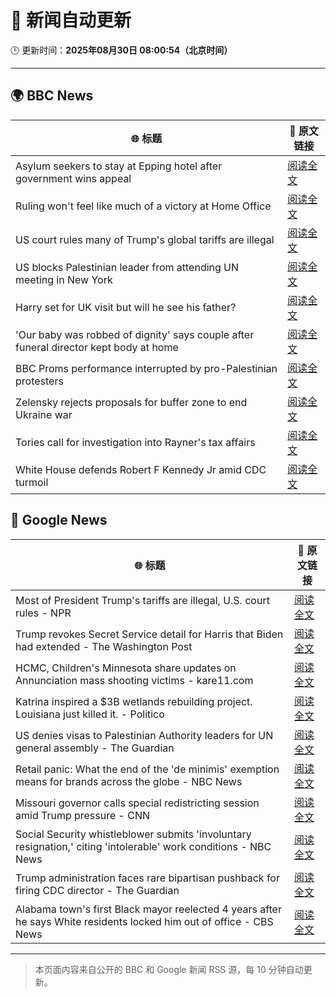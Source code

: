 # 🧠 新闻自动更新

🕒 更新时间：**2025年08月30日 08:00:54（北京时间）**

---

## 🌍 BBC News

| 🌐 标题 | 🔗 原文链接 |
|--------|-------------|
| Asylum seekers to stay at Epping hotel after government wins appeal | [阅读全文](https://www.bbc.com/news/articles/c8e1zd98k9no?at_medium=RSS&at_campaign=rss) |
| Ruling won't feel like much of a victory at Home Office | [阅读全文](https://www.bbc.com/news/articles/c7vlpdqeg4qo?at_medium=RSS&at_campaign=rss) |
| US court rules many of Trump's global tariffs are illegal | [阅读全文](https://www.bbc.com/news/articles/ckgj7jxkq58o?at_medium=RSS&at_campaign=rss) |
| US blocks Palestinian leader from attending UN meeting in New York | [阅读全文](https://www.bbc.com/news/articles/cjdym32z9v7o?at_medium=RSS&at_campaign=rss) |
| Harry set for UK visit but will he see his father? | [阅读全文](https://www.bbc.com/news/articles/cwy0dgpyq35o?at_medium=RSS&at_campaign=rss) |
| 'Our baby was robbed of dignity' says couple after funeral director kept body at home | [阅读全文](https://www.bbc.com/news/articles/cn85w4406g9o?at_medium=RSS&at_campaign=rss) |
| BBC Proms performance interrupted by pro-Palestinian protesters | [阅读全文](https://www.bbc.com/news/articles/c4gl1kx1091o?at_medium=RSS&at_campaign=rss) |
| Zelensky rejects proposals for buffer zone to end Ukraine war | [阅读全文](https://www.bbc.com/news/articles/c04r0z1pr25o?at_medium=RSS&at_campaign=rss) |
| Tories call for investigation into Rayner's tax affairs | [阅读全文](https://www.bbc.com/news/articles/cjw6evl4zy8o?at_medium=RSS&at_campaign=rss) |
| White House defends Robert F Kennedy Jr amid CDC turmoil | [阅读全文](https://www.bbc.com/news/articles/cedv3gg3x6xo?at_medium=RSS&at_campaign=rss) |

## 📰 Google News

| 🌐 标题 | 🔗 原文链接 |
|--------|-------------|
| Most of President Trump's tariffs are illegal, U.S. court rules - NPR | [阅读全文](https://news.google.com/rss/articles/CBMihAFBVV95cUxNdTBZRjI4Q1JFYkJDNXlhNlMtX0FBcHNCSnZxcDZ3ZFBEdVhKYXZ3VExlSVdnNWk4aVJYMm1aNlpXdmpFZFYzMVg3X1V2c2dmdE5ReVhXNEd3ZEhzcWotakFheTZFS3Y3T1BKN1BfUzFmZlJBNmpBQW5OcW9ORzNFZ1BsZWc?oc=5) |
| Trump revokes Secret Service detail for Harris that Biden had extended - The Washington Post | [阅读全文](https://news.google.com/rss/articles/CBMiiAFBVV95cUxQVUtCNmtISEs2OEZxYXRjWHpGU1NOYjZOTGhHa0d2T0tlTEFmbDh5eGFEREQ1SjYweGpYbEIwVVlKX0VQTXpUb0ZILTVVbEtKRk1ZT2hzTHdhSEkwcjJlOXUwTHcyVEFwWW5uY09fS3MxUS1Xam85eEtQT3RLTlR4cDFnTFJEc0Jr?oc=5) |
| HCMC, Children's Minnesota share updates on Annunciation mass shooting victims - kare11.com | [阅读全文](https://news.google.com/rss/articles/CBMi6gFBVV95cUxOX2xxRkRrZFh1TkM5UmtYVTlDa1JXdUkySGRKTS10c3YxVXV0czczTmlaSHNTSkRrUjRBTWdQZzRGTDZSMnEtcmg3SS1RaTRJbk15ZE5QSXAyNVN3UzN2S3hsMFJncUdJMFdxRVJidFM4LVJVWnhvaEdCTllqY3pCRzAtdnVvYUhvLXQwTDdjUXU0QlJSdDA4dHNjUzQtMC04cDdDWmhzNE9nWTFPT0l2RFppWjZoMXlFZ0tucTZlZ19kdFJjSnppZWphcGZGNmJfSzRwQU5NcUVOd01jZE90YjQzTDh2SjJKSkE?oc=5) |
| Katrina inspired a $3B wetlands rebuilding project. Louisiana just killed it. - Politico | [阅读全文](https://news.google.com/rss/articles/CBMiwgFBVV95cUxOYmtaeVVUTGJPWElFb0I0ZXl2NGZWNG5tMjEwNDYyTmE1akRNekJQbl9mSEhOLW1hX09vM2dhWl83WVEtTy1ONVVzTHdlNjhCaHFFWWN1aFFMUDdmSUFUeXpOS09hc29qTk4yWDRweHhXLUtZbzFRM2hMc3o1VzR0dXBYLU1JQ1ZyQ211SlE3ZTJpZURLbDdyYjQydmlQaFd0Sm16UEloRG9NZTNlck1JNGtnNjRuR2FiRHU5dDBXWjZidw?oc=5) |
| US denies visas to Palestinian Authority leaders for UN general assembly - The Guardian | [阅读全文](https://news.google.com/rss/articles/CBMioAFBVV95cUxPU25FemZYSENIcmJxMVdYWkxIYnlFRUh2WThUOUlvTGhVX18yR1pVOWh2cmdnWGlfalJrbnM3VGc0WGtxOWpjeUNPTmtObndLNC1UZ1dRRjJic1lZVF9JdnBTZUJoZzBybFZsMlBFcHdQRDAyY3lmNi1PZlZWR1JZY0Z4Y0FCVjZHTkd5ZWN5bWFDU0dJcnlZQ0J4VXU2a0E5?oc=5) |
| Retail panic: What the end of the 'de minimis' exemption means for brands across the globe - NBC News | [阅读全文](https://news.google.com/rss/articles/CBMitAFBVV95cUxPVmE1TWdqTDdlMEVkVUlVbnNhR1JybFdhVWo2NFVFVWo4T2RfMUZrWXJwbXMyQkdKZ0hYcXdZSTFnSkhjOHFsc3A5MFNJVDBRcmJmUm1UaDlON2htbHVDc2JrNGcyMHQ2ekVCMGluWUJYZTZhbWsxVFp5M0ZBWl9NV1E1SlZOc25LUXZOZTJ6cExWQnZZOXMwYXZGSjlpa2lVMEt0eTZoLTFkOWJxMWl6bzFmVlHSAVZBVV95cUxPZG1obmE5Tm9XQXRUeHVsQ2xPNEJxS0laR1RVTW1DeXVlT25nTlNTYWstNUNESFE5RWZraVBhNUJheE9XbDdJVmxCblhuS3RwMXVSeWdadw?oc=5) |
| Missouri governor calls special redistricting session amid Trump pressure - CNN | [阅读全文](https://news.google.com/rss/articles/CBMijwFBVV95cUxOeDZuN2Zta19hSmRHWVJyak5nOWtHY0RuZXFUeTdCbGJ2R2FVZEpWUTNiRmI2alEtUTE2OEZrSC1BeEJibU9yMGRTS1BJa3dNb2o0MEpWOTBuZzhmOVl0bVliXzBYQTVzTXE5TU1CNm1vWjhUYnk0SE5xTGRuOURsMG96b3pPV2tmM2lWSVBNVQ?oc=5) |
| Social Security whistleblower submits 'involuntary resignation,' citing 'intolerable' work conditions - NBC News | [阅读全文](https://news.google.com/rss/articles/CBMiuwFBVV95cUxQclJsTFBKT21FSEt0LXE2Y094REZBcDdwT2taLUo0Y1NqNFVRcnNMZUNpX0lNOU53aU5ma3J5M2ltbWctNU9aeXp5S09TLTdLUUNPQnA3aXR0U2dEWXVDclZidXE0R0ROd2JYQTJrQU1vSzl4VC16YVBid3haRHVqRk04RmZ0RGhJaGlLYmlhcmdGbFBsMWlKUHNfMDRXalltYU9tQ0YwRHVDaWFIVGV4Uzl2WnBwWENhODBV0gFWQVVfeXFMTjVjeG45bmhSbnlHbHJqR0dadnlmenJDWlpjeWJIM0VQRmdrYjdpcmVUbGVtMHRvRzA1MFhiZmo2MkdscnFTS09pSW5oOFJzWlI2YkJ1M0E?oc=5) |
| Trump administration faces rare bipartisan pushback for firing CDC director - The Guardian | [阅读全文](https://news.google.com/rss/articles/CBMikAFBVV95cUxQdC1yMTFkZDNicnZPSkhicUZGN0pQSGFfeE9KTG1WcW00djQzN0JZSDhyU0poNEJIZEdINmluQUV4VFVPeFVHRnJlVDZrS0FOLWM5N0RpV3lNSlp5VFk1T3NVSXI0bFZtYTcyYUNuY2x2b1ZPR0U0dU1KLThNajUyTWVoekktWTJtNXRPN09nOUU?oc=5) |
| Alabama town's first Black mayor reelected 4 years after he says White residents locked him out of office - CBS News | [阅读全文](https://news.google.com/rss/articles/CBMiiwFBVV95cUxNaktGRjNPRHJLZF9TazdmYW5SNnp0a1h6ZWpiMDdPS2ZTeEFPYmdoSkN4aG1FQmdrMEI0a2JlbTVVcTVIOGpjSTlSLVhPLVotYm50QUhjZjQzeXFCUVZkZW9Kb0N2dURsN3N5YTByUHA4dGJNaVplay1WYkJnWjJldF9lTFl2NmFxWm800gGQAUFVX3lxTFBaSjN3RENQSnBQWGlmYzFlUTRvYnd6ZzZvcVRTZHZWaERNT1VLTGRyY19WaENJZS1SV29NS2s3R0ltUVhNazQ5QWhDNDdqVFo0Y1Q1ZW5QRVhaY0VLVTVJQWJCR2pTMXE2NWRPUm9ub29jbXBGakJkT3BjMHBCUk9lNHVKLWJZZFBhbGFjNEgzRA?oc=5) |

---
> 本页面内容来自公开的 BBC 和 Google 新闻 RSS 源，每 10 分钟自动更新。